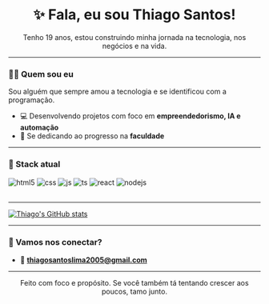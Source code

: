 <h1 align="center">✨ Fala, eu sou Thiago Santos!</h1>
<p align="center">
Tenho 19 anos, estou construindo minha jornada na tecnologia, nos negócios e na vida.
</p>

<p align="center">
</p>

---

### 🙋‍♂️ Quem sou eu

Sou alguém que sempre amou a tecnologia e se identificou com a programação.

- 💻 Desenvolvendo projetos com foco em **empreendedorismo, IA e automação**
- 📓 Se dedicando ao progresso na **faculdade**

---

### 🧠 Stack atual

<div style="display: inline_block">
  <img align="center" alt="html5" src="https://img.shields.io/badge/HTML5-E34F26?style=for-the-badge&logo=html5&logoColor=white" />
  <img align="center" alt="css" src="https://img.shields.io/badge/CSS3-1572B6?style=for-the-badge&logo=css3&logoColor=white" />
  <img align="center" alt="js" src="https://img.shields.io/badge/JavaScript-F7DF1E?style=for-the-badge&logo=javascript&logoColor=black" />
  <img align="center" alt="ts" src="https://img.shields.io/badge/TypeScript-007ACC?style=for-the-badge&logo=typescript&logoColor=white" />
  <img align="center" alt="react" src="https://img.shields.io/badge/React-20232A?style=for-the-badge&logo=react&logoColor=61DAFB" />
  <img align="center" alt="nodejs" src="https://img.shields.io/badge/Node.js-43853D?style=for-the-badge&logo=node.js&logoColor=white" />
</div><br/>

---

[![Thiago's GitHub stats](https://github-readme-stats.vercel.app/api?username=devsanttos7&show_icons=true&theme=dark)](https://github.com/devsanttos7)

---

### 🤝 Vamos nos conectar?

- 📩 **thiagosantoslima2005@gmail.com**

---

<p align="center">
Feito com foco e propósito.  
Se você também tá tentando crescer aos poucos, tamo junto.
</p>

